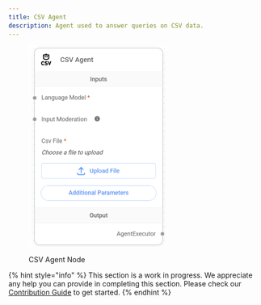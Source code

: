 ```yaml
---
title: CSV Agent
description: Agent used to answer queries on CSV data.
---
```



<figure><img src="/assets/image (16) (1) (1) (2) (1).png" alt="" width="273"><figcaption><p>CSV Agent Node</p></figcaption></figure>

{% hint style="info" %}
This section is a work in progress. We appreciate any help you can provide in completing this section. Please check our [Contribution Guide](broken-reference) to get started.
{% endhint %}